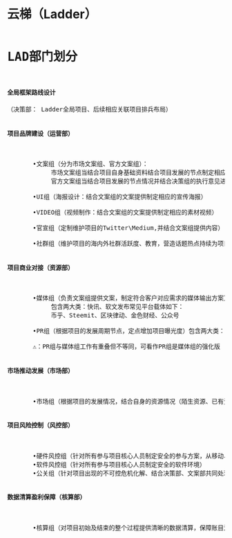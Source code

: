 # 云梯（Ladder）
<pre>
<h1>LAD部门划分</h1>
<h4>全局框架路线设计</h4>（决策部： Ladder全局项目、后续相应关联项目排兵布局）
    
<h4>项目品牌建设（运营部）</h4>

       •文案组（分为市场文案组、官方文案组）：
            市场文案组当结合项目自身基础资料结合项目发展的节点制定相应的市场宣发文案
            官方文案组当结合项目发展的节点情况并结合决策组的执行意见进行官方文宣制定发布
            
       •UI组（海报设计：结合文案组的文案提供制定相应的宣传海报）
       
       •VIDEO组（视频制作：结合文案组的文案提供制定相应的素材视频）
       
       •官宣组（定制维护项目的Twitter\Medium,并结合文案组提供内容）
       
       •社群组（维护项目的海内外社群活跃度、教育，营造话题热点持续为项目提供市场心理动力）
       
<h4>项目商业对接（资源部）</h4>

       •媒体组（负责文案组提供文案，制定符合客户对应需求的媒体输出方案）
            包含两大类：快讯、软文发布常见平台载体如下：
            币乎、Steemit、区块律动、金色财经、公众号
            
       •PR组（根据项目的发展周期节点，定点增加项目曝光度）包含两大类：博主、社区主、团队长、其它项目方
       
       ⚠️：PR组与媒体组工作有重叠但不等同，可看作PR组是媒体组的强化版
       
<h4>市场推动发展（市场部）</h4>

       •市场组（根据项目的发展情况，结合自身的资源情况（陌生资源、已有资源）进行适当方式的宣导拓展

<h4>项目风险控制（风控部）</h4>

       •硬件风控组（针对所有参与项目核心人员制定安全的参与方案，从移动、PC端硬件部分进行详细设计）
       •软件风控组（针对所有参与项目核心人员制定安全的软件环境）
       •公关组（针对项目出现的不可控危机化解、结合决策部、文案部共同处理）
       
<h4>数据清算盈利保障（核算部）</h4>

       •核算组（对项目初始及结束的整个过程提供清晰的数据清算，保障账目清晰、盈利清晰、风险阀值清晰、弹性数据清晰）
</pre>
      
       
       
